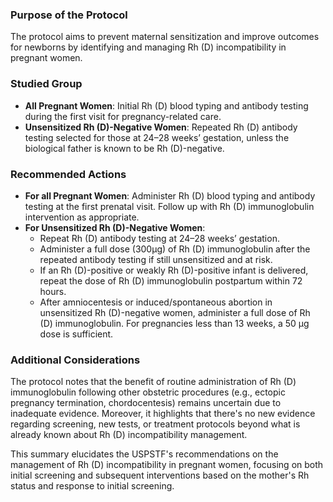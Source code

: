 ### Purpose of the Protocol
The protocol aims to prevent maternal sensitization and improve outcomes for newborns by identifying and managing Rh (D) incompatibility in pregnant women.

### Studied Group 
- **All Pregnant Women**: Initial Rh (D) blood typing and antibody testing during the first visit for pregnancy-related care.
- **Unsensitized Rh (D)-Negative Women**: Repeated Rh (D) antibody testing selected for those at 24–28 weeks’ gestation, unless the biological father is known to be Rh (D)-negative.

### Recommended Actions
- **For all Pregnant Women**: Administer Rh (D) blood typing and antibody testing at the first prenatal visit. Follow up with Rh (D) immunoglobulin intervention as appropriate.
- **For Unsensitized Rh (D)-Negative Women**:
  - Repeat Rh (D) antibody testing at 24–28 weeks’ gestation. 
  - Administer a full dose (300µg) of Rh (D) immunoglobulin after the repeated antibody testing if still unsensitized and at risk.
  - If an Rh (D)-positive or weakly Rh (D)-positive infant is delivered, repeat the dose of Rh (D) immunoglobulin postpartum within 72 hours.
  - After amniocentesis or induced/spontaneous abortion in unsensitized Rh (D)-negative women, administer a full dose of Rh (D) immunoglobulin. For pregnancies less than 13 weeks, a 50 µg dose is sufficient.

### Additional Considerations
The protocol notes that the benefit of routine administration of Rh (D) immunoglobulin following other obstetric procedures (e.g., ectopic pregnancy termination, chordocentesis) remains uncertain due to inadequate evidence. Moreover, it highlights that there's no new evidence regarding screening, new tests, or treatment protocols beyond what is already known about Rh (D) incompatibility management.

This summary elucidates the USPSTF's recommendations on the management of Rh (D) incompatibility in pregnant women, focusing on both initial screening and subsequent interventions based on the mother's Rh status and response to initial screening.
